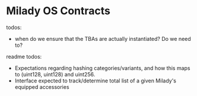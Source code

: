 # Milady OS Contracts

todos:

* when do we ensure that the TBAs are actually instantiated? Do we need to?

readme todos:

* Expectations regarding hashing categories/variants, and how this maps to (uint128, uint128) and uint256.
* Interface expected to track/determine total list of a given Milady's equipped accessories